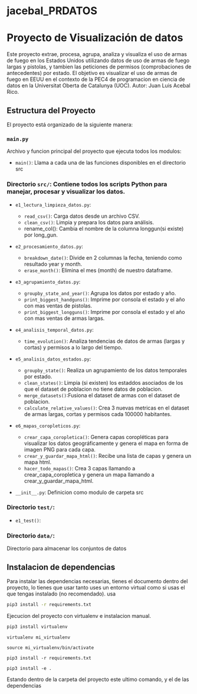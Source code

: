 # jacebal_PRDATOS

# Proyecto de Visualización de datos

Este proyecto extrae, procesa, agrupa, analiza y visualiza el uso de armas de fuego en los Estados Unidos utilizando
datos de uso de armas de fuego largas y pistolas, y tambien las peticiones de permisos (comprobaciones de antecedentes)
por estado. El objetivo es visualizar el uso de armas de fuego en EEUU en el contexto de la PEC4 de programacion en
ciencia de datos en la Universitat Oberta de Catalunya (UOC). Autor: Juan Luis Acebal Rico.

## Estructura del Proyecto

El proyecto está organizado de la siguiente manera:

### `main.py`

Archivo y funcion principal del proyecto que ejecuta todos los modulos:

- `main()`: Llama a cada una de las funciones disponibles en el directorio src

### Directorio `src/`: Contiene todos los scripts Python para manejar, procesar y visualizar los datos.

- `e1_lectura_limpieza_datos.py`:
    - `read_csv()`: Carga datos desde un archivo CSV.
    - `clean_csv()`: Limpia y prepara los datos para análisis.
    - rename_col(): Cambia el nombre de la columna longgun(si existe) por long_gun.

- `e2_procesamiento_datos.py`:
    - `breakdown_date()`: Divide en 2 columnas la fecha, teniendo como resultado year y month.
    - `erase_month()`: Elimina el mes (month) de nuestro dataframe.

- `e3_agrupamiento_datos.py`:
    - `groupby_state_and_year()`: Agrupa los datos por estado y año.
    - `print_biggest_handguns()`: Imprime por consola el estado y el año con mas ventas de pistolas.
    - `print_biggest_longguns()`: Imprime por consola el estado y el año con mas ventas de armas largas.

- `e4_analisis_temporal_datos.py`:
    - `time_evolution()`: Analiza tendencias de datos de armas (largas y cortas) y permisos a lo largo del tiempo.

- `e5_analisis_datos_estados.py`:
    - `groupby_state()`: Realiza un agrupamiento de los datos temporales por estado.
    - `clean_states()`: Limpia (si existen) los estaddos asociados de los que el dataset de poblacion no tiene datos de
      poblacion.
    - `merge_datasets()`:Fusiona el dataset de armas con el dataset de poblacion.
    - `calculate_relative_values()`: Crea 3 nuevas metricas en el dataset de armas largas, cortas y permisos cada 100000
      habitantes.

- `e6_mapas_coropleticos.py`:
    - `crear_capa_coropletica()`: Genera capas coropléticas para visualizar los datos geográficamente y genera el mapa
      en forma de imagen PNG para cada capa.
    - `crear_y_guardar_mapa_html()`: Recibe una lista de capas y genera un mapa html.
    - `hacer_todo_mapas()`: Crea 3 capas llamando a crear_capa_coropletica y genera un mapa llamando a
      crear_y_guardar_mapa_html.

- `__init__.py`: Definicion como modulo de carpeta src

### Directorio `test/`:
- `e1_test()`:

### Directorio `data/`:

Directorio para almacenar los conjuntos de datos


## Instalacion de dependencias

Para instalar las dependencias necesarias, tienes el documento dentro del proyecto, lo tienes que usar tanto uses un
entorno virtual como si usas el que tengas instalado (no recomendado).
usa

```bash
pip3 install -r requirements.txt
```

Ejecucion del proyecto con virtualenv e instalacion manual.

```bash
pip3 install virtualenv
```

```Creacion entorno virtual en bash
virtualenv mi_virtualenv
```

```Activar el entorno virtual
source mi_virtualenv/bin/activate
```

```Instalacion de dependencias dentro del entorno virtual
pip3 install -r requirements.txt
```

``` Instalar paquete jacebal_PRDATOS
pip3 install -e .
```

Estando dentro de la carpeta del proyecto este ultimo comando, y el de las dependencias


